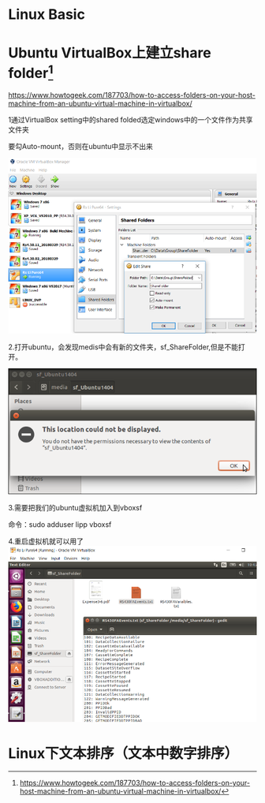 # Linux Basic

# Ubuntu VirtualBox上建立share folder[^1]

https://www.howtogeek.com/187703/how-to-access-folders-on-your-host-machine-from-an-ubuntu-virtual-machine-in-virtualbox/

1通过VirtualBox setting中的shared folded选定windows中的一个文件作为共享文件夹

要勾Auto-mount，否则在ubuntu中显示不出来

![](/assets/Linux_BuildSharedFolder_VirtualBoxSetting.png)

2.打开ubuntu，会发现medis中会有新的文件夹，sf\_ShareFolder,但是不能打开。

![](/assets/Linux_Sharedfolder_notDisplayed.png)

3.需要把我们的ubuntu虚拟机加入到vboxsf

命令：sudo adduser lipp vboxsf

4.重启虚拟机就可以用了![](/assets/Linux_Sharefolder_show.png)

# Linux下文本排序（文本中数字排序）





[^1]: https://www.howtogeek.com/187703/how-to-access-folders-on-your-host-machine-from-an-ubuntu-virtual-machine-in-virtualbox/

